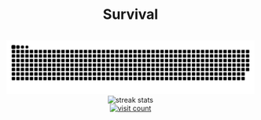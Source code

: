 <h1 align="center">
    <b>Survival</b>
</h1>
  
<br>
<div align="center">
    <a href="https://1999azzar.github.io/1999AZZAR/">
    <img  src="https://github.com/1999AZZAR/1999AZZAR/blob/main/resources/img/grid-snake.svg"
        alt="snake" /></a>
</div>

<div align="center">
    <img src="https://github-readme-streak-stats.herokuapp.com/?user=survivalq&theme=dark&hide_border=false" alt="streak stats" />
    <br/>
    <a href="https://visitcount.itsvg.in">
        <img src="https://visitcount.itsvg.in/api?id=survivalq&icon=0&color=12" alt="visit count" />
    </a>
</div>
